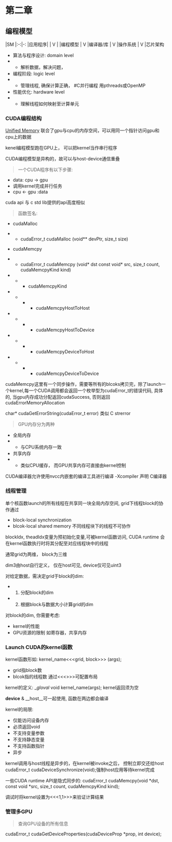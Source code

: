 # 第二章
## 编程模型
|SM
|:-:|-:
|应用程序|
|   V    |
|编程模型
|   V
|编译器/库
|   V
|操作系统
|   V
|芯片架构


- 算法与程序设计: domain level
- - 解析数据，解决问题，
- 编程阶段: logic level
- - 管理线程, 确保计算正确， #C并行编程 用pthreads或OpenMP
- 性能优化: hardware level
- - 理解线程如何映射至计算单元

### CUDA编程结构
[Unified Memory](https://zhuanlan.zhihu.com/p/82651065)
联合了gpu与cpu的内存空间，可以用同一个指针访问gpu和cpu上的数据

kenel编程模型跑在GPU上， 可以把kernel当作串行程序

CUDA编程模型是异构的，故可以与host-device通信重叠

> 一个CUDA程序有以下步骤:
- data: cpu -> gpu
- 调用kernel完成并行任务
- cpu <- gpu :data

cuda api 与 c std lib提供的api高度相似

> 函数签名:

- cudaMalloc
- - cudaError_t cudaMalloc (void\*\* devPtr, size_t size)


- cudaMemcpy
- - cudaError_t cudaMemcpy (void\* dst const void\* src, size_t count, cudaMemcpyKind kind)
- - - cudaMemcpyKind
- - - - cudaMemcpyHostToHost
- - - - cudaMemcpyHostToDevice
- - - - cudaMemcpyDeviceToHost
- - - - cudaMemcpyDeviceToDevice

cudaMemcpy这里有一个同步操作，需要等所有的blcoks拷贝完，除了launch一个kernel,每一个CUDA调用都会返回一个枚举型为cudaError_t的错误代码, 具体的, 当gpu内存成功分配返回cudaSuccess, 否则返回cudaErrorMemoryAllocation

char\* cudaGetErrorString(cudaError_t error) 类似 C strerror

> GPU内存分为两种

- 全局内存
- - 与CPU系统内存一致
- 共享内存
- - 类似CPU缓存， 而GPU共享内存可直接由kernel控制

CUDA编译器允许使用nvcc内嵌套的编译工具进行编译
-Xcompiler 声明 C编译器

### 线程管理
单个核函数launch的所有线程在共享同一块全局内存空间, grid下线程block的协作通过
- block-local synchronization
- blcok-local shared memory 
不同线程块下的线程不可协作

blockIdx, theadIdx变量为预初始化变量,可被kernel函数访问, CUDA runtime 会在kernel函数执行时将其分配至对应线程块中的线程

通常grid为两维， block为三维

dim3由host自行定义， 仅在host可见, device仅可见uint3


对给定数据，需决定grid于block的dim:
- 1. 分配block的dim
- 2. 根据block与数据大小计算grid的dim 

对block的dim, 你需要考虑:
- kernel的性能
- GPU资源的限制 如寄存器，共享内存



### Launch CUDA的kernel函数
kernel函数形如:
kernel_name<<<grid, block>>> (args);
- grid指block数
- blcok指的线程数
通过<<<>>>可配置布局


kernel的定义:
__gloval_ void kernel_name(args);
kernel返回须为空

__device__ & __host__可一起使用, 函数在两边都会编译

kernel的局限:
- 仅能访问设备内存
- 必须返回void
- 不支持变量参数
- 不支持静态变量
- 不支持函数指针
- 异步


kernel调用与host线程是异步的，在kernel被invoke之后， 控制立即交还给host
cudaError_t cudaDeviceSynchronize(void);强制host应用等待kernel完成

一些CUDA runtime API是隐式同步的:
cudaError_t cudaMemcpy(void \*dst, const void \*src, size_t count, cudaMemcpyKind kind);

调试时将kernel设置为<<<1,1>>>来验证计算结果


### 管理多GPU
> 查询GPU设备的所有信息

cudaError_t cudaGetDeviceProperties(cudaDeviceProp \*prop, int device);



